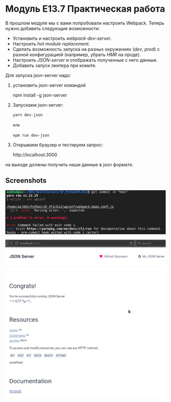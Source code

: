 # Модуль E13.7 Практическая работа

В прошлом модуле мы с вами попробовали настроить Webpack. Теперь нужно добавить следующие возможности:

- Установить и настроить _webpack-dev-server_.
- Настроить _hot module replacement_.
- Сделать возможность запуска на разных окружениях (_dev_, _prod_) c разной конфигурацией (например, убрать _HMR_ на проде).
- Настроить _JSON-server_ и отображать полученные с него данные.
- Добавить запуск линтера при комите.

Для запуска json-server надо:

1.  установить json-server командой

    npm install -g json-server

2.  Запускаем json-server:

        yarn dev-json

        или

        npm run dev-json

3.  Открываем браузер и тестируем запрос:

    http://localhost:3000

на выходе должны получить наши данные в json формате.

## Screenshots

![Screenshot 1](./E13.png)

![Screenshot 2](./E13_2.png)

